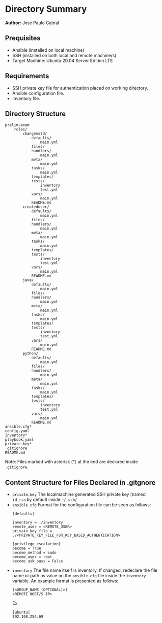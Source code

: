 
# Directory Summary

**Author:** Jose Paulo Cabral

## Prequisites

* Ansible (installed on local machine)
* SSH (installed on both local and remote machine/s)
* Target Machine: Ubuntu 20.04 Server Edition LTS

## Requirements

* SSH private key file for authentication placed on working directory.
* Ansible configuration file.
* Inventory file.

## Directory Structure

```
prelim-exam
	roles/
		changemotd/
			defaults/
				main.yml
			files/
			handlers/
				main.yml
			meta/
				main.yml
			tasks/
				main.yml
			templates/
			tests/
				inventory
				test.yml
			vars/
				main.yml
			README.md
		createduser/
			defaults/
				main.yml
			files/
			handlers/
				main.yml
			meta/
				main.yml
			tasks/
				main.yml
			templates/
			tests/
				inventory
				test.yml
			vars/
				main.yml
			README.md
		java/
			defaults/
				main.yml
			files/
			handlers/
				main.yml
			meta/
				main.yml
			tasks/
				main.yml
			templates/
			tests/
				inventory
				test.yml
			vars/
				main.yml
			README.md
		python/
			defaults/
				main.yml
			files/
			handlers/
				main.yml
			meta/
				main.yml
			tasks/
				main.yml
			templates/
			tests/
				inventory
				test.yml
			vars/
				main.yml
			README.md
ansible.cfg*
config.yaml
inventory*
playbook.yaml
private.key*
.gitignore
README.md
```

Note: Files marked with asterisk (*) at the end are declared inside ``.gitignore``.

## Content Structure for Files Declared in .gitgnore
* ``private.key``
	The localmachine generated SSH private key (named ``id_rsa`` by default inside ``~/.ssh/``
* ``ansible.cfg``
	Format for the configuration file can be seen as follows:
	```
	[defaults]
	
	inventory = ./inventory
	remote_user = <REMOTE_USER>
	private_key_file = ./<PRIVATE_KEY_FILE_FOR_KEY_BASED_AUTHENTICATION>

	[privilege_escalation]
	become = True
	become_method = sudo
	become_user = root
	become_ask_pass = False
	```
* ``inventory``
	The file name itself is inventory. If changed, redeclare the file name or path as value on the ``ansible.cfg`` file inside the ``inventory`` variable. An example format is presented as follows:
	```
	[<GROUP_NAME (OPTIONAL)>]
	<REMOTE HOST/S IP>
	```
	Ex.
	```
	[ubuntu]
	192.168.254.69
	```

